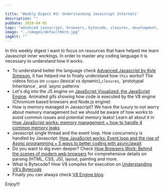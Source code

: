 ```yaml
---

title: 'Weekly Digest #3: Understanding Javascript Internals'
description: ""
pubDate: 2020-04-05
tags: "advanced javascript, browsers, bytecode, closures, development, digest, event loop, how browsers work, howitworks, javascript, javascript engine, lexical scope, memory management, v8, Weekly Digest"
image: "../images/defaultHero.jpg"
imgAlt: ""
---
```

In this weekly digest I want to focus on resources that have helped me learn Javascript inner workings. In order to master any coding language it is necessary to understand how it works.

- To understand better the language check [Advanced Javascript by Kyle Simpson](https://www.pluralsight.com/courses/advanced-javascript), it has helped me to finally understand how `this` works!! The videos focus on `scopes` (lexical vs dynamic),`closures`, \`prototypal Inheritance\`, and \`async patterns\`
- Let's dig into the JS engine on [JavaScript Visualized: the JavaScript Engine](https://dev.to/lydiahallie/javascript-visualized-the-javascript-engine-4cdf). Animated gifs showing how code is executed by the V8 engine (Chromium based browsers and Node.js engine)
- How is memory managed in Javascript? We have the luxury to not worry about memory management but we should be aware of how works to avoid common issues and potential memory leaks! Learn all about it in [How JavaScript works: memory management + how to handle 4 common memory leaks](https://blog.sessionstack.com/how-javascript-works-memory-management-how-to-handle-4-common-memory-leaks-3f28b94cfbec)
- Javascript single thread and the event loop. How concurrency is handled by Javascript: [How JavaScript works: Event loop and the rise of Async programming + 5 ways to better coding with async/await](https://blog.sessionstack.com/how-javascript-works-event-loop-and-the-rise-of-async-programming-5-ways-to-better-coding-with-2f077c4438b5)
- Do you want to dig even deeper? Check [How Browsers Work: Behind the scenes of modern web browsers](https://www.html5rocks.com/en/tutorials/internals/howbrowserswork/) for comprehensive details on parsing (HTML, CSS, JS), layout, painting and more.
- What is Bytecode? How V8 compiles for execution on [Understanding V8’s Bytecode](https://medium.com/dailyjs/understanding-v8s-bytecode-317d46c94775)
- Finally you can always check [V8 Engine blog](https://v8.dev/).

Enjoy!!!
